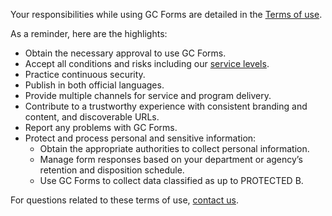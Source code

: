 Your responsibilities while using GC Forms are detailed in the [Terms of use](/en/terms-of-use).

As a reminder, here are the highlights:

- Obtain the necessary approval to use GC Forms.
- Accept all conditions and risks including our [service levels](/en/sla).
- Practice continuous security.
- Publish in both official languages.
- Provide multiple channels for service and program delivery.
- Contribute to a trustworthy experience with consistent branding and content, and discoverable URLs.
- Report any problems with GC Forms.
- Protect and process personal and sensitive information: &nbsp;
  - Obtain the appropriate authorities to collect personal information.
  - Manage form responses based on your department or agency’s retention and disposition schedule.
  - Use GC Forms to collect data classified as up to PROTECTED B.

For questions related to these terms of use, [contact us](/en/support/contactus).
